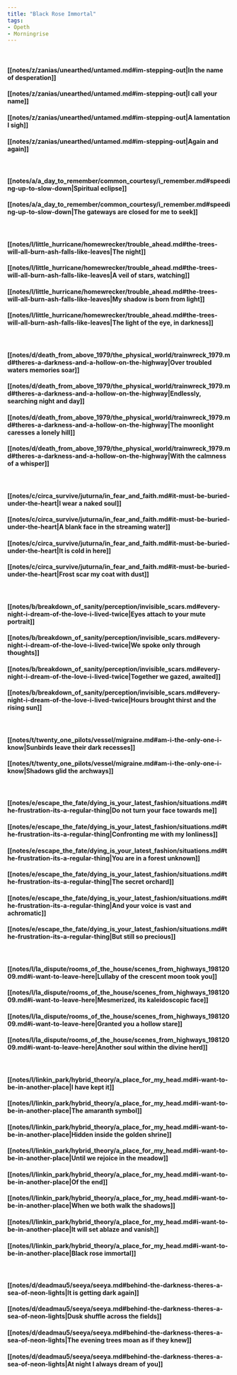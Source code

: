 ```yaml
---
title: "Black Rose Immortal"
tags:
- Opeth
- Morningrise
---
```

&nbsp;
#### [[notes/z/zanias/unearthed/untamed.md#im-stepping-out|In the name of desperation]]
#### [[notes/z/zanias/unearthed/untamed.md#im-stepping-out|I call your name]]
#### [[notes/z/zanias/unearthed/untamed.md#im-stepping-out|A lamentation I sigh]]
#### [[notes/z/zanias/unearthed/untamed.md#im-stepping-out|Again and again]]
&nbsp;
#### [[notes/a/a_day_to_remember/common_courtesy/i_remember.md#speeding-up-to-slow-down|Spiritual eclipse]]
#### [[notes/a/a_day_to_remember/common_courtesy/i_remember.md#speeding-up-to-slow-down|The gateways are closed for me to seek]]
&nbsp;
#### [[notes/l/little_hurricane/homewrecker/trouble_ahead.md#the-trees-will-all-burn-ash-falls-like-leaves|The night]]
#### [[notes/l/little_hurricane/homewrecker/trouble_ahead.md#the-trees-will-all-burn-ash-falls-like-leaves|A veil of stars, watching]]
#### [[notes/l/little_hurricane/homewrecker/trouble_ahead.md#the-trees-will-all-burn-ash-falls-like-leaves|My shadow is born from light]]
#### [[notes/l/little_hurricane/homewrecker/trouble_ahead.md#the-trees-will-all-burn-ash-falls-like-leaves|The light of the eye, in darkness]]
&nbsp;
#### [[notes/d/death_from_above_1979/the_physical_world/trainwreck_1979.md#theres-a-darkness-and-a-hollow-on-the-highway|Over troubled waters memories soar]]
#### [[notes/d/death_from_above_1979/the_physical_world/trainwreck_1979.md#theres-a-darkness-and-a-hollow-on-the-highway|Endlessly, searching night and day]]
#### [[notes/d/death_from_above_1979/the_physical_world/trainwreck_1979.md#theres-a-darkness-and-a-hollow-on-the-highway|The moonlight caresses a lonely hill]]
#### [[notes/d/death_from_above_1979/the_physical_world/trainwreck_1979.md#theres-a-darkness-and-a-hollow-on-the-highway|With the calmness of a whisper]]
&nbsp;
#### [[notes/c/circa_survive/juturna/in_fear_and_faith.md#it-must-be-buried-under-the-heart|I wear a naked soul]]
#### [[notes/c/circa_survive/juturna/in_fear_and_faith.md#it-must-be-buried-under-the-heart|A blank face in the streaming water]]
#### [[notes/c/circa_survive/juturna/in_fear_and_faith.md#it-must-be-buried-under-the-heart|It is cold in here]]
#### [[notes/c/circa_survive/juturna/in_fear_and_faith.md#it-must-be-buried-under-the-heart|Frost scar my coat with dust]]
&nbsp;
#### [[notes/b/breakdown_of_sanity/perception/invisible_scars.md#every-night-i-dream-of-the-love-i-lived-twice|Eyes attach to your mute portrait]]
#### [[notes/b/breakdown_of_sanity/perception/invisible_scars.md#every-night-i-dream-of-the-love-i-lived-twice|We spoke only through thoughts]]
#### [[notes/b/breakdown_of_sanity/perception/invisible_scars.md#every-night-i-dream-of-the-love-i-lived-twice|Together we gazed, awaited]]
#### [[notes/b/breakdown_of_sanity/perception/invisible_scars.md#every-night-i-dream-of-the-love-i-lived-twice|Hours brought thirst and the rising sun]]
&nbsp;
#### [[notes/t/twenty_one_pilots/vessel/migraine.md#am-i-the-only-one-i-know|Sunbirds leave their dark recesses]]
#### [[notes/t/twenty_one_pilots/vessel/migraine.md#am-i-the-only-one-i-know|Shadows glid the archways]]
&nbsp;
#### [[notes/e/escape_the_fate/dying_is_your_latest_fashion/situations.md#the-frustration-its-a-regular-thing|Do not turn your face towards me]]
#### [[notes/e/escape_the_fate/dying_is_your_latest_fashion/situations.md#the-frustration-its-a-regular-thing|Confronting me with my lonliness]]
#### [[notes/e/escape_the_fate/dying_is_your_latest_fashion/situations.md#the-frustration-its-a-regular-thing|You are in a forest unknown]]
#### [[notes/e/escape_the_fate/dying_is_your_latest_fashion/situations.md#the-frustration-its-a-regular-thing|The secret orchard]]
#### [[notes/e/escape_the_fate/dying_is_your_latest_fashion/situations.md#the-frustration-its-a-regular-thing|And your voice is vast and achromatic]]
#### [[notes/e/escape_the_fate/dying_is_your_latest_fashion/situations.md#the-frustration-its-a-regular-thing|But still so precious]]
&nbsp;
#### [[notes/l/la_dispute/rooms_of_the_house/scenes_from_highways_19812009.md#i-want-to-leave-here|Lullaby of the crescent moon took you]]
#### [[notes/l/la_dispute/rooms_of_the_house/scenes_from_highways_19812009.md#i-want-to-leave-here|Mesmerized, its kaleidoscopic face]]
#### [[notes/l/la_dispute/rooms_of_the_house/scenes_from_highways_19812009.md#i-want-to-leave-here|Granted you a hollow stare]]
#### [[notes/l/la_dispute/rooms_of_the_house/scenes_from_highways_19812009.md#i-want-to-leave-here|Another soul within the divine herd]]
&nbsp;
#### [[notes/l/linkin_park/hybrid_theory/a_place_for_my_head.md#i-want-to-be-in-another-place|I have kept it]]
#### [[notes/l/linkin_park/hybrid_theory/a_place_for_my_head.md#i-want-to-be-in-another-place|The amaranth symbol]]
#### [[notes/l/linkin_park/hybrid_theory/a_place_for_my_head.md#i-want-to-be-in-another-place|Hidden inside the golden shrine]]
#### [[notes/l/linkin_park/hybrid_theory/a_place_for_my_head.md#i-want-to-be-in-another-place|Until we rejoice in the meadow]]
#### [[notes/l/linkin_park/hybrid_theory/a_place_for_my_head.md#i-want-to-be-in-another-place|Of the end]]
#### [[notes/l/linkin_park/hybrid_theory/a_place_for_my_head.md#i-want-to-be-in-another-place|When we both walk the shadows]]
#### [[notes/l/linkin_park/hybrid_theory/a_place_for_my_head.md#i-want-to-be-in-another-place|It will set ablaze and vanish]]
#### [[notes/l/linkin_park/hybrid_theory/a_place_for_my_head.md#i-want-to-be-in-another-place|Black rose immortal]]
&nbsp;
#### [[notes/d/deadmau5/seeya/seeya.md#behind-the-darkness-theres-a-sea-of-neon-lights|It is getting dark again]]
#### [[notes/d/deadmau5/seeya/seeya.md#behind-the-darkness-theres-a-sea-of-neon-lights|Dusk shuffle across the fields]]
#### [[notes/d/deadmau5/seeya/seeya.md#behind-the-darkness-theres-a-sea-of-neon-lights|The evening trees moan as if they knew]]
#### [[notes/d/deadmau5/seeya/seeya.md#behind-the-darkness-theres-a-sea-of-neon-lights|At night I always dream of you]]
